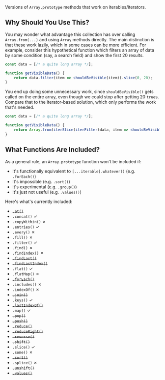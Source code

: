 Versions of `Array.prototype` methods that work on iterables/iterators.

## Why Should You Use This?

You may wonder what advantage this collection has over calling `Array.from(...)` and using `Array` methods directly. The main distinction is that these work lazily, which in some cases can be more efficient. For example, consider this hypothetical function which filters an array of data by some condition (say, a search field) and show the first 20 results.

```js
const data = [/* a quite long array */];

function getVisibleData() {
    return data.filter(item => shouldBeVisible(item)).slice(0, 20);
}
```

You end up doing some unnecessary work, since `shouldBeVisible()` gets called on the entire array, even though we could stop after getting 20 `true`s. Compare that to the iterator-based solution, which only performs the work that's needed.

```js
const data = [/* a quite long array */];

function getVisibleData() {
    return Array.from(iterSlice(iterFilter(data, item => shouldBeVisible(item)), 0, 20));
}
```

## What Functions Are Included?

As a general rule, an `Array.prototype` function won't be included if:

* It's functionally equivalent to `[...iterable].whatever()` (e.g. `.forEach()`)
* It's impossible (e.g. `.sort()`)
* It's experimental (e.g. `.group()`)
* It's just not useful (e.g. `.values()`)

Here's what's currently included:

* ~~`.at()`~~
* `.concat()` ✓
* `.copyWithin()` ✗
* `.entries()` ✓
* `.every()` ✗
* `.fill()` ✗
* `.filter()` ✓
* `.find()` ✗
* `.findIndex()` ✗
* ~~`.findLast()`~~
* ~~`.findLastIndex()`~~
* `.flat()` ✓
* `.flatMap()` ✗
* ~~`.forEach()`~~
* `.includes()` ✗
* `.indexOf()` ✗
* ~~`.join()`~~
* `.keys()` ✓
* ~~`.lastIndexOf()`~~
* `.map()` ✓
* ~~`.pop()`~~
* ~~`.push()`~~
* ~~`.reduce()`~~
* ~~`.reduceRight()`~~
* ~~`.reverse()`~~
* ~~`.shift()`~~
* `.slice()` ✓
* `.some()` ✗
* ~~`.sort()`~~
* `.splice()` ✗
* ~~`.unshift()`~~
* ~~`.values()`~~
